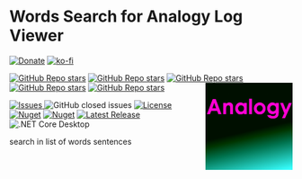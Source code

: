 # Words Search for Analogy Log Viewer
[![Donate](https://www.paypalobjects.com/en_US/i/btn/btn_donate_SM.gif)](https://www.paypal.com/donate/?business=MCP57TBRAAVXA&no_recurring=0&item_name=Support+Open+source+Projects+%28Analogy+Log+Viewer%2C+HDF5-CSHARP%2C+etc%29&currency_code=USD) [![ko-fi](https://ko-fi.com/img/githubbutton_sm.svg)](https://ko-fi.com/F1F77IVQT)

[![GitHub Repo stars](https://img.shields.io/badge/share%20on-reddit-red?logo=reddit)](https://reddit.com/submit?url=https://github.com/Analogy-LogViewer/Analogy.LogViewer.WordsSearch&title=Analogy.LogViewer.WorldsSearch)
[![GitHub Repo stars](https://img.shields.io/badge/share%20on-hacker%20news-orange?logo=ycombinator)](https://news.ycombinator.com/submitlink?u=https://github.com/Analogy-LogViewer/Analogy.LogViewer.WordsSearch)
[![GitHub Repo stars](https://img.shields.io/badge/share%20on-twitter-03A9F4?logo=twitter)](https://github.com/Analogy-LogViewer/Analogy.LogViewer.WordsSearch&t=Analogy.LogViewer)
[![GitHub Repo stars](https://img.shields.io/badge/share%20on-facebook-1976D2?logo=facebook)](https://www.facebook.com/sharer/sharer.php?u=https://github.com/Analogy-LogViewer/Analogy.LogViewer.WordsSearch)
[![GitHub Repo stars](https://img.shields.io/badge/share%20on-linkedin-3949AB?logo=linkedin)](https://github.com/Analogy-LogViewer/Analogy.LogViewer.WordsSearch&title=Analogy.LogViewer.WorldsSearch)
  <img src="./Assets/image.png" align="right" width="155px" height="155px">

<p align="center">
    
<a href="https://github.com/Analogy-LogViewer/Analogy.LogViewer.WordsSearch/issues">    <img src="https://img.shields.io/github/issues/Analogy-LogViewer/Analogy.LogViewer.WordsSearch"  alt="Issues" />
</a>
![GitHub closed issues](https://img.shields.io/github/issues-closed-raw/Analogy-LogViewer/Analogy.LogViewer.WordsSearch)
<a href="https://github.com/Analogy-LogViewer/Analogy.LogViewer.WordsSearch/blob/master/LICENSE.md">
    <img src="https://img.shields.io/github/license/Analogy-LogViewer/Analogy.LogViewer.WordsSearch"  alt="License" />
</a>
[![Nuget](https://img.shields.io/nuget/v/Analogy.LogViewer.WordsSearch)](https://www.nuget.org/packages/Analogy.LogViewer.WordsSearch/)
[![Nuget](https://img.shields.io/nuget/dt/Analogy.LogViewer.WordsSearch)](https://www.nuget.org/packages/Analogy.LogViewer.WordsSearch/)
<a href="https://github.com/Analogy-LogViewer/Analogy.LogViewer.WordsSearch/releases">
    <img src="https://img.shields.io/github/v/release/Analogy-LogViewer/Analogy.LogViewer.WordsSearch"  alt="Latest Release" />
</a>
 ![.NET Core Desktop](https://github.com/Analogy-LogViewer/Analogy.LogViewer.WordsSearch/workflows/.NET%20Core%20Desktop/badge.svg)
</p>


search in list of words sentences
